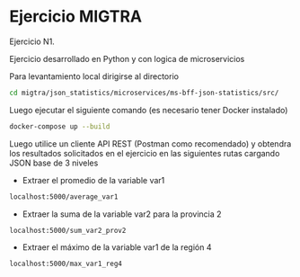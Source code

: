 # Ejercicio MIGTRA

Ejercicio N1.

Ejercicio desarrollado en Python y con logica de microservicios

Para levantamiento local dirigirse al directorio 

```sh
cd migtra/json_statistics/microservices/ms-bff-json-statistics/src/
```
Luego ejecutar el siguiente comando (es necesario tener Docker instalado)

```sh
docker-compose up --build
```

Luego utilice un cliente API REST (Postman como recomendado) y obtendra los resultados solicitados en el ejercicio en las siguientes rutas cargando JSON base de 3 niveles

- Extraer el promedio de la variable var1 
```sh
localhost:5000/average_var1
```
- Extraer la suma de la variable var2 para la provincia 2
```sh
localhost:5000/sum_var2_prov2
```
- Extraer el máximo de la variable var1 de la región 4
```sh
localhost:5000/max_var1_reg4
```